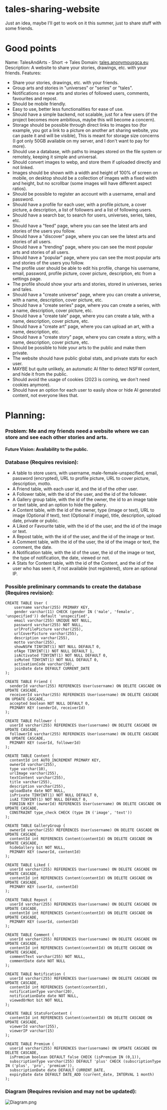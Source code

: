 # tales-sharing-website
Just an idea, maybe I'll get to work on it this summer, just to share stuff with some friends.

# Good points
Name: TalesAndArts - Short -> Tales
Domain: <a href="https://tales.anonymousgca.eu">tales.anonymousgca.eu</a>
Description: A website to share your stories, drawings, etc. with your friends.
Features:
- Share your stories, drawings, etc. with your friends.
- Group arts and stories in "universes" or "series" or "tales".
- Notifications on new arts and stories of followed users, comments, favourites and repost.
- Should be mobile friendly.
- Easy to use, better less functionalities for ease of use.
- Should have a simple backend, not scalable, just for a few users (if the project becomes more ambitious, maybe this will become a concern).
- Storage should be possible through direct links to images too (for example, you got a link to a picture on another art sharing website, you can paste it and will be visible),
This is meant for storage size concerns (I got only 50GB available on my server, and I don't want to pay for more).
- Should use a database, with paths to images stored on the file system or remotely, keeping it simple and universal.
- Should convert images to webp, and store them if uploaded directly and not linked.
- Images should be shown with a width and height of 100% of screen on mobile, on desktop should be a collection of images with a fixed width and height, but no scrollbar (some images will have different aspect ratios).
- Should be possible to register an account with a username, email and password.
- Should have a profile for each user, with a profile picture, a cover picture, a description, a list of followers and a list of following users.
- Should have a search bar, to search for users, universes, series, tales, etc.
- Should have a "feed" page, where you can see the latest arts and stories of the users you follow.
- Should have a "discover" page, where you can see the latest arts and stories of all users.
- Should have a "trending" page, where you can see the most popular arts and stories of all users.
- Should have a "popular" page, where you can see the most popular arts and stories of the users you follow.
- The profile user should be able to edit his profile, change his username, email, password, profile picture, cover picture, description, etc from a settings page.
- The profile should show your arts and stories, stored in universes, series and tales.
- Should have a "create universe" page, where you can create a universe, with a name, description, cover picture, etc.
- Should have a "create series" page, where you can create a series, with a name, description, cover picture, etc.
- Should have a "create tale" page, where you can create a tale, with a name, description, cover picture, etc.
- Should have a "create art" page, where you can upload an art, with a name, description, etc.
- Should have a "create story" page, where you can create a story, with a name, description, cover picture, etc.
- Should be possible to hide your arts to the public and make them private.
- The website should have public global stats, and private stats for each user.
- MAYBE but quite unlikely, an automatic AI filter to detect NSFW content, and hide it from the public.
- Should avoid the usage of cookies (2023 is coming, we don't need cookies anymore).
- Should have an option for each user to easily show or hide AI generated content, not everyone likes that.

# Planning:
### Problem: Me and my friends need a website where we can store and see each other stories and arts.
#### Future Vision: Availability to the public.

### Database (Requires revision):
- A table to store users, with username, male-female-unspecified, email, password (encrypted), URL to profile picture, URL to cover picture, description, motto.
- A Friend table, with each user id, and the id of the other user.
- A Follower table, with the id of the user, and the id of the follower.
- A Gallery group table, with the id of the owner, the id to an image table or text table, and an option to hide the gallery.
- A Content table, with the id of the owner, type (image or text), URL to image (Optional if text), text (Optional if image), title, description, upload date, private or public.
- A Liked or Favourite table, with the id of the user, and the id of the image or text.
- A Repost table, with the id of the user, and the id of the image or text.
- A Comment table, with the id of the user, the id of the image or text, the comment, the date.
- A Notification table, with the id of the user, the id of the image or text, the type of notification, the date, viewed or not.
- A Stats for Content table, with the id of the Content, and the id of the user who has seen it, if not available (not registered), store an optional IP.

### Possible preliminary commands to create the database (Requires revision):

```MariaDB
CREATE TABLE User (
    username varchar(255) PRIMARY KEY,
    gender varchar(11) CHECK (gender IN ('male', 'female', 'unspecified')) default 'unspecified',
    email varchar(255) UNIQUE NOT NULL,
    password varchar(255) NOT NULL,
    urlProfilePicture varchar(255),
    urlCoverPicture varchar(255),
    description varchar(255),
    motto varchar(255),
    showNSFW TINYINT(1) NOT NULL DEFAULT 0,
    ofAge TINYINT(1) NOT NULL DEFAULT 1,
    isActivated TINYINT(1) NOT NULL DEFAULT 0,
    isMuted TINYINT(1) NOT NULL DEFAULT 0,
    activationCode varchar(50),
    joinDate date DEFAULT CURRENT_DATE
);

CREATE TABLE Friend (
  senderId varchar(255) REFERENCES User(username) ON DELETE CASCADE ON UPDATE CASCADE,
  receiverId varchar(255) REFERENCES User(username) ON DELETE CASCADE ON UPDATE CASCADE,
  accepted boolean NOT NULL DEFAULT 0,
  PRIMARY KEY (senderId, receiverId)
);

CREATE TABLE Follower (
  userId varchar(255) REFERENCES User(username) ON DELETE CASCADE ON UPDATE CASCADE,
  followerId varchar(255) REFERENCES User(username) ON DELETE CASCADE ON UPDATE CASCADE,
  PRIMARY KEY (userId, followerId)
);

CREATE TABLE Content (
  contentId int AUTO_INCREMENT PRIMARY KEY,
  ownerId varchar(255),
  type varchar(10),
  urlImage varchar(255),
  textContent varchar(255),
  title varchar(255),
  description varchar(255),
  uploadDate date NOT NULL,
  isPrivate TINYINT(1) NOT NULL DEFAULT 0,
  isAI TINYINT(1) NOT NULL DEFAULT 0,
  FOREIGN KEY (ownerId) REFERENCES User(username) ON DELETE CASCADE ON UPDATE CASCADE,
  CONSTRAINT type_check CHECK (type IN ('image', 'text'))
);

CREATE TABLE GalleryGroup (
  ownerId varchar(255) REFERENCES User(username) ON DELETE CASCADE ON UPDATE CASCADE,
  contentId int REFERENCES Content(contentId) ON DELETE CASCADE ON UPDATE CASCADE,
  hideGallery bit NOT NULL,
  PRIMARY KEY (ownerId, contentId)
);

CREATE TABLE Liked (
  userId varchar(255) REFERENCES User(username) ON DELETE CASCADE ON UPDATE CASCADE,
  contentId int REFERENCES Content(contentId) ON DELETE CASCADE ON UPDATE CASCADE,
  PRIMARY KEY (userId, contentId)
);

CREATE TABLE Repost (
  userId varchar(255) REFERENCES User(username) ON DELETE CASCADE ON UPDATE CASCADE,
  contentId int REFERENCES Content(contentId) ON DELETE CASCADE ON UPDATE CASCADE,
  PRIMARY KEY (userId, contentId)
);

CREATE TABLE Comment (
  userId varchar(255) REFERENCES User(username) ON DELETE CASCADE ON UPDATE CASCADE,
  contentId int REFERENCES Content(contentId) ON DELETE CASCADE ON UPDATE CASCADE,
  commentText varchar(255) NOT NULL,
  commentDate date NOT NULL
);

CREATE TABLE Notification (
  userId varchar(255) REFERENCES User(username) ON DELETE CASCADE ON UPDATE CASCADE,
  contentId int REFERENCES Content(contentId),
  notificationType varchar(20),
  notificationDate date NOT NULL,
  viewedOrNot bit NOT NULL
);

CREATE TABLE StatsForContent (
  contentId int REFERENCES Content(contentId) ON DELETE CASCADE ON UPDATE CASCADE,
  viewerId varchar(255),
  viewerIP varchar(15)
);

CREATE TABLE Premium (
  userid varchar(255) REFERENCES User(username) ON UPDATE CASCADE ON DELETE CASCADE,
  isPremium boolean DEFAULT false CHECK (isPremium IN (0,1)),
  subscriptionType varchar(255) DEFAULT 'plus' CHECK (subscriptionType IN ('plus', 'pro', 'premium')),
  subscriptionDate date DEFAULT CURRENT_DATE,
  expiryDate date DEFAULT DATE_ADD (current_date, INTERVAL 1 month)
);
```

### Diagram (Requires revision and may not be updated):

![Diagram.png](assets%2Fimg%2FDiagram.webp)
